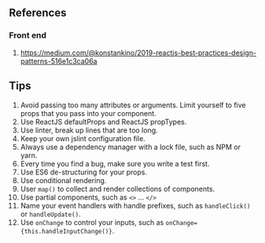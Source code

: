 ## References

### Front end

1. https://medium.com/@konstankino/2019-reactjs-best-practices-design-patterns-516e1c3ca06a

## Tips

1. Avoid passing too many attributes or arguments. Limit yourself to five props that you pass into your component.
2. Use ReactJS defaultProps and ReactJS propTypes.
3. Use linter, break up lines that are too long.
4. Keep your own jslint configuration file.
5. Always use a dependency manager with a lock file, such as NPM or yarn.
6. Every time you find a bug, make sure you write a test first.
7. Use ES6 de-structuring for your props.
8. Use conditional rendering.
9. User `map()` to collect and render collections of components.
10. Use partial components, such as `<>` … `</>`
11. Name your event handlers with handle prefixes, such as `handleClick()` or `handleUpdate()`.
12. Use `onChange` to control your inputs, such as `onChange={this.handleInputChange()}`.
